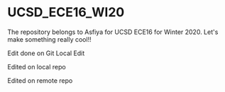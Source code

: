 # UCSD_ECE16_WI20
The repository belongs to Asfiya for UCSD ECE16 for Winter 2020.
Let's make something really cool!!

Edit done on Git
Local Edit


Edited on local repo

Edited on remote repo

